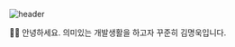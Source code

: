 ![header](https://capsule-render.vercel.app/api?height=400&type=waving&text=welcome&desc=MyungWook's&nbsp;GitHub&nbsp;Profile&animation=fadeIn&fontColor=fff&fontSize=90&descSize=14&descAlign=59)

👨‍💻 안녕하세요. 
의미있는 개발생활을 하고자 꾸준히  김명욱입니다.
